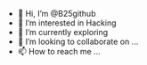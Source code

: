- 👋 Hi, I’m @B25github
- 👀 I’m interested in Hacking 
- 🌱 I’m currently exploring 
- 💞️ I’m looking to collaborate on ...
- 📫 How to reach me ...

<!---
B25github/B25github is a ✨ special ✨ repository because its `README.md` (this file) appears on your GitHub profile.
You can click the Preview link to take a look at your changes.
--->
